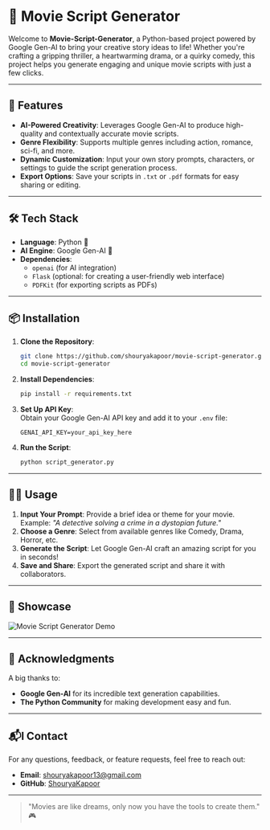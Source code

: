 # 🎥 Movie Script Generator

Welcome to **Movie-Script-Generator**, a Python-based project powered by Google Gen-AI to bring your creative story ideas to life! Whether you're crafting a gripping thriller, a heartwarming drama, or a quirky comedy, this project helps you generate engaging and unique movie scripts with just a few clicks.

---

## 🚀 Features

- **AI-Powered Creativity**: Leverages Google Gen-AI to produce high-quality and contextually accurate movie scripts.
- **Genre Flexibility**: Supports multiple genres including action, romance, sci-fi, and more.
- **Dynamic Customization**: Input your own story prompts, characters, or settings to guide the script generation process.
- **Export Options**: Save your scripts in `.txt` or `.pdf` formats for easy sharing or editing.

---

## 🛠️ Tech Stack

- **Language**: Python 🐍  
- **AI Engine**: Google Gen-AI 🤖  
- **Dependencies**:  
  - `openai` (for AI integration)
  - `Flask` (optional: for creating a user-friendly web interface)
  - `PDFKit` (for exporting scripts as PDFs)  

---

## 📦 Installation

1. **Clone the Repository**:
   ```bash
   git clone https://github.com/shouryakapoor/movie-script-generator.git
   cd movie-script-generator
   ```

2. **Install Dependencies**:
   ```bash
   pip install -r requirements.txt
   ```

3. **Set Up API Key**:  
   Obtain your Google Gen-AI API key and add it to your `.env` file:
   ```plaintext
   GENAI_API_KEY=your_api_key_here
   ```

4. **Run the Script**:
   ```bash
   python script_generator.py
   ```

---

## 🧑‍💻 Usage

1. **Input Your Prompt**: Provide a brief idea or theme for your movie. Example: *"A detective solving a crime in a dystopian future."*
2. **Choose a Genre**: Select from available genres like Comedy, Drama, Horror, etc.
3. **Generate the Script**: Let Google Gen-AI craft an amazing script for you in seconds!
4. **Save and Share**: Export the generated script and share it with collaborators.

---

## 🌟 Showcase

![Movie Script Generator Demo](https://your-demo-image-url-here)

---

## 🙌 Acknowledgments

A big thanks to:  
- **Google Gen-AI** for its incredible text generation capabilities.
- **The Python Community** for making development easy and fun.

---

## 📬l Contact

For any questions, feedback, or feature requests, feel free to reach out:  
- **Email**: shouryakapoor13@gmail.com  
- **GitHub**: [ShouryaKapoor](https://github.com/ShouryaKapoor)  

---

> "Movies are like dreams, only now you have the tools to create them." 🎮


